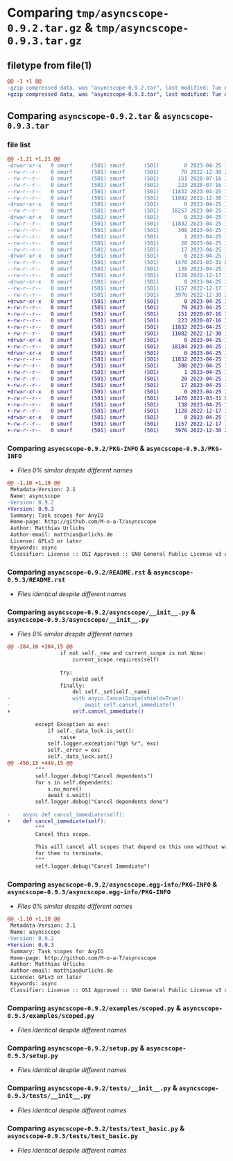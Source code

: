 # Comparing `tmp/asyncscope-0.9.2.tar.gz` & `tmp/asyncscope-0.9.3.tar.gz`

## filetype from file(1)

```diff
@@ -1 +1 @@
-gzip compressed data, was "asyncscope-0.9.2.tar", last modified: Tue Apr 25 12:10:16 2023, max compression
+gzip compressed data, was "asyncscope-0.9.3.tar", last modified: Tue Apr 25 16:57:28 2023, max compression
```

## Comparing `asyncscope-0.9.2.tar` & `asyncscope-0.9.3.tar`

### file list

```diff
@@ -1,21 +1,21 @@
-drwxr-xr-x   0 smurf      (501) smurf      (501)        0 2023-04-25 12:10:16.607218 asyncscope-0.9.2/
--rw-r--r--   0 smurf      (501) smurf      (501)       70 2022-12-30 20:42:44.000000 asyncscope-0.9.2/.gitignore
--rw-r--r--   0 smurf      (501) smurf      (501)      151 2020-07-16 11:23:07.000000 asyncscope-0.9.2/.pylintrc
--rw-r--r--   0 smurf      (501) smurf      (501)      223 2020-07-16 10:37:48.000000 asyncscope-0.9.2/Makefile
--rw-r--r--   0 smurf      (501) smurf      (501)    11832 2023-04-25 12:10:16.607218 asyncscope-0.9.2/PKG-INFO
--rw-r--r--   0 smurf      (501) smurf      (501)    11082 2022-12-30 18:51:11.000000 asyncscope-0.9.2/README.rst
-drwxr-xr-x   0 smurf      (501) smurf      (501)        0 2023-04-25 12:10:16.603218 asyncscope-0.9.2/asyncscope/
--rw-r--r--   0 smurf      (501) smurf      (501)    18257 2023-04-25 12:10:08.000000 asyncscope-0.9.2/asyncscope/__init__.py
-drwxr-xr-x   0 smurf      (501) smurf      (501)        0 2023-04-25 12:10:16.603218 asyncscope-0.9.2/asyncscope.egg-info/
--rw-r--r--   0 smurf      (501) smurf      (501)    11832 2023-04-25 12:10:15.000000 asyncscope-0.9.2/asyncscope.egg-info/PKG-INFO
--rw-r--r--   0 smurf      (501) smurf      (501)      308 2023-04-25 12:10:16.000000 asyncscope-0.9.2/asyncscope.egg-info/SOURCES.txt
--rw-r--r--   0 smurf      (501) smurf      (501)        1 2023-04-25 12:10:15.000000 asyncscope-0.9.2/asyncscope.egg-info/dependency_links.txt
--rw-r--r--   0 smurf      (501) smurf      (501)       20 2023-04-25 12:10:15.000000 asyncscope-0.9.2/asyncscope.egg-info/requires.txt
--rw-r--r--   0 smurf      (501) smurf      (501)       17 2023-04-25 12:10:15.000000 asyncscope-0.9.2/asyncscope.egg-info/top_level.txt
-drwxr-xr-x   0 smurf      (501) smurf      (501)        0 2023-04-25 12:10:16.603218 asyncscope-0.9.2/examples/
--rw-r--r--   0 smurf      (501) smurf      (501)     1470 2021-03-31 09:18:05.000000 asyncscope-0.9.2/examples/scoped.py
--rw-r--r--   0 smurf      (501) smurf      (501)      138 2023-04-25 12:10:16.611218 asyncscope-0.9.2/setup.cfg
--rw-r--r--   0 smurf      (501) smurf      (501)     1128 2022-12-17 11:24:32.000000 asyncscope-0.9.2/setup.py
-drwxr-xr-x   0 smurf      (501) smurf      (501)        0 2023-04-25 12:10:16.607218 asyncscope-0.9.2/tests/
--rw-r--r--   0 smurf      (501) smurf      (501)     1157 2022-12-17 11:24:32.000000 asyncscope-0.9.2/tests/__init__.py
--rw-r--r--   0 smurf      (501) smurf      (501)     3976 2022-12-30 20:42:20.000000 asyncscope-0.9.2/tests/test_basic.py
+drwxr-xr-x   0 smurf      (501) smurf      (501)        0 2023-04-25 16:57:28.449098 asyncscope-0.9.3/
+-rw-r--r--   0 smurf      (501) smurf      (501)       70 2023-04-25 16:57:27.000000 asyncscope-0.9.3/.gitignore
+-rw-r--r--   0 smurf      (501) smurf      (501)      151 2020-07-16 11:23:07.000000 asyncscope-0.9.3/.pylintrc
+-rw-r--r--   0 smurf      (501) smurf      (501)      223 2020-07-16 10:37:48.000000 asyncscope-0.9.3/Makefile
+-rw-r--r--   0 smurf      (501) smurf      (501)    11832 2023-04-25 16:57:28.449098 asyncscope-0.9.3/PKG-INFO
+-rw-r--r--   0 smurf      (501) smurf      (501)    11082 2022-12-30 18:51:11.000000 asyncscope-0.9.3/README.rst
+drwxr-xr-x   0 smurf      (501) smurf      (501)        0 2023-04-25 16:57:28.449098 asyncscope-0.9.3/asyncscope/
+-rw-r--r--   0 smurf      (501) smurf      (501)    18184 2023-04-25 16:57:06.000000 asyncscope-0.9.3/asyncscope/__init__.py
+drwxr-xr-x   0 smurf      (501) smurf      (501)        0 2023-04-25 16:57:28.449098 asyncscope-0.9.3/asyncscope.egg-info/
+-rw-r--r--   0 smurf      (501) smurf      (501)    11832 2023-04-25 16:57:27.000000 asyncscope-0.9.3/asyncscope.egg-info/PKG-INFO
+-rw-r--r--   0 smurf      (501) smurf      (501)      308 2023-04-25 16:57:28.000000 asyncscope-0.9.3/asyncscope.egg-info/SOURCES.txt
+-rw-r--r--   0 smurf      (501) smurf      (501)        1 2023-04-25 16:57:27.000000 asyncscope-0.9.3/asyncscope.egg-info/dependency_links.txt
+-rw-r--r--   0 smurf      (501) smurf      (501)       20 2023-04-25 16:57:27.000000 asyncscope-0.9.3/asyncscope.egg-info/requires.txt
+-rw-r--r--   0 smurf      (501) smurf      (501)       17 2023-04-25 16:57:27.000000 asyncscope-0.9.3/asyncscope.egg-info/top_level.txt
+drwxr-xr-x   0 smurf      (501) smurf      (501)        0 2023-04-25 16:57:28.449098 asyncscope-0.9.3/examples/
+-rw-r--r--   0 smurf      (501) smurf      (501)     1470 2021-03-31 09:18:05.000000 asyncscope-0.9.3/examples/scoped.py
+-rw-r--r--   0 smurf      (501) smurf      (501)      138 2023-04-25 16:57:28.453098 asyncscope-0.9.3/setup.cfg
+-rw-r--r--   0 smurf      (501) smurf      (501)     1128 2022-12-17 11:24:32.000000 asyncscope-0.9.3/setup.py
+drwxr-xr-x   0 smurf      (501) smurf      (501)        0 2023-04-25 16:57:28.449098 asyncscope-0.9.3/tests/
+-rw-r--r--   0 smurf      (501) smurf      (501)     1157 2022-12-17 11:24:32.000000 asyncscope-0.9.3/tests/__init__.py
+-rw-r--r--   0 smurf      (501) smurf      (501)     3976 2022-12-30 20:42:20.000000 asyncscope-0.9.3/tests/test_basic.py
```

### Comparing `asyncscope-0.9.2/PKG-INFO` & `asyncscope-0.9.3/PKG-INFO`

 * *Files 0% similar despite different names*

```diff
@@ -1,10 +1,10 @@
 Metadata-Version: 2.1
 Name: asyncscope
-Version: 0.9.2
+Version: 0.9.3
 Summary: Task scopes for AnyIO
 Home-page: http://github.com/M-o-a-T/asyncscope
 Author: Matthias Urlichs
 Author-email: matthias@urlichs.de
 License: GPLv3 or later
 Keywords: async
 Classifier: License :: OSI Approved :: GNU General Public License v3 or later (GPLv3+)
```

### Comparing `asyncscope-0.9.2/README.rst` & `asyncscope-0.9.3/README.rst`

 * *Files identical despite different names*

### Comparing `asyncscope-0.9.2/asyncscope/__init__.py` & `asyncscope-0.9.3/asyncscope/__init__.py`

 * *Files 0% similar despite different names*

```diff
@@ -284,16 +284,15 @@
                 if not self._new and current_scope is not None:
                     current_scope.requires(self)
 
                 try:
                     yield self
                 finally:
                     del self._set[self._name]
-                    with anyio.CancelScope(shield=True):
-                        await self.cancel_immediate()
+                    self.cancel_immediate()
 
         except Exception as exc:
             if self._data_lock.is_set():
                 raise
             self.logger.exception("Ugh %r", exc)
             self._error = exc
             self._data_lock.set()
@@ -450,15 +449,15 @@
         """
         self.logger.debug("Cancel dependents")
         for s in self.dependents:
             s.no_more()
             await s.wait()
         self.logger.debug("Cancel dependents done")
 
-    async def cancel_immediate(self):
+    def cancel_immediate(self):
         """
         Cancel this scope.
 
         This will cancel all scopes that depend on this one without waiting
         for them to terminate.
         """
         self.logger.debug("Cancel Immediate")
```

### Comparing `asyncscope-0.9.2/asyncscope.egg-info/PKG-INFO` & `asyncscope-0.9.3/asyncscope.egg-info/PKG-INFO`

 * *Files 0% similar despite different names*

```diff
@@ -1,10 +1,10 @@
 Metadata-Version: 2.1
 Name: asyncscope
-Version: 0.9.2
+Version: 0.9.3
 Summary: Task scopes for AnyIO
 Home-page: http://github.com/M-o-a-T/asyncscope
 Author: Matthias Urlichs
 Author-email: matthias@urlichs.de
 License: GPLv3 or later
 Keywords: async
 Classifier: License :: OSI Approved :: GNU General Public License v3 or later (GPLv3+)
```

### Comparing `asyncscope-0.9.2/examples/scoped.py` & `asyncscope-0.9.3/examples/scoped.py`

 * *Files identical despite different names*

### Comparing `asyncscope-0.9.2/setup.py` & `asyncscope-0.9.3/setup.py`

 * *Files identical despite different names*

### Comparing `asyncscope-0.9.2/tests/__init__.py` & `asyncscope-0.9.3/tests/__init__.py`

 * *Files identical despite different names*

### Comparing `asyncscope-0.9.2/tests/test_basic.py` & `asyncscope-0.9.3/tests/test_basic.py`

 * *Files identical despite different names*

